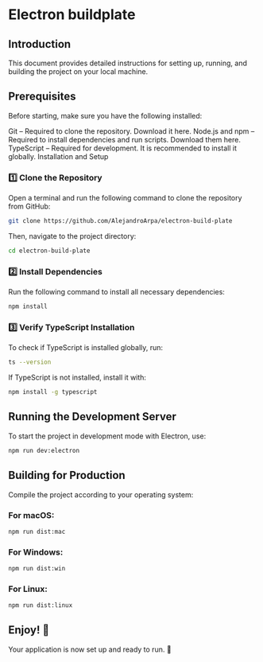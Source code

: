 # Electron buildplate

## Introduction
This document provides detailed instructions for setting up, running, and building the project on your local machine.

## Prerequisites
Before starting, make sure you have the following installed:

Git – Required to clone the repository. Download it here.
Node.js and npm – Required to install dependencies and run scripts. Download them here.
TypeScript – Required for development. It is recommended to install it globally.
Installation and Setup
### 1️⃣ Clone the Repository
Open a terminal and run the following command to clone the repository from GitHub:

```bash
git clone https://github.com/AlejandroArpa/electron-build-plate
```
Then, navigate to the project directory:

```bash
cd electron-build-plate
```

### 2️⃣ Install Dependencies
Run the following command to install all necessary dependencies:
```bash
npm install
```
### 3️⃣ Verify TypeScript Installation
To check if TypeScript is installed globally, run:
```bash
ts --version
```
If TypeScript is not installed, install it with:
```bash
npm install -g typescript
```
## Running the Development Server
To start the project in development mode with Electron, use:
```bash
npm run dev:electron
```
## Building for Production
Compile the project according to your operating system:

### For macOS:
```bash
npm run dist:mac
```
### For Windows:
```bash
npm run dist:win
```
### For Linux:
```bash
npm run dist:linux
```
## Enjoy! 🚀
Your application is now set up and ready to run. 🎉

